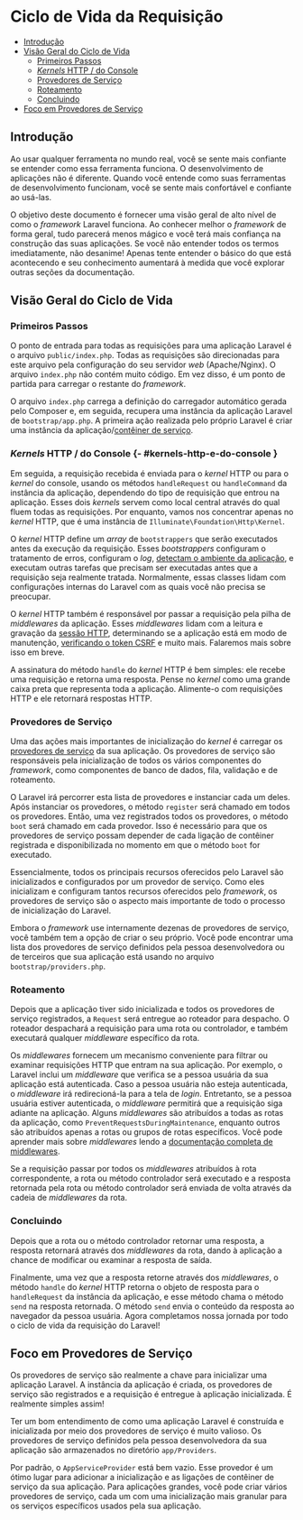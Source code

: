 <!-- source_url: https://github.com/laravel/docs/blob/11.x/lifecycle.md -->
<!-- revision: 51c2103e2594f1655666b965fbfd5893a0cbec1b -->
<!-- status: ready -->

# Ciclo de Vida da Requisição

- [Introdução](#introducao)
- [Visão Geral do Ciclo de Vida](#visao-geral-do-ciclo-de-vida)
    - [Primeiros Passos](#primeiros-passos)
    - [_Kernels_ HTTP / do Console](#kernels-http-e-do-console)
    - [Provedores de Serviço](#provedores-de-servico)
    - [Roteamento](#roteamento)
    - [Concluindo](#concluindo)
- [Foco em Provedores de Serviço](#foco-em-provedores-de-servico)

## Introdução

Ao usar qualquer ferramenta no mundo real, você se sente mais confiante se
entender como essa ferramenta funciona.
O desenvolvimento de aplicações não é diferente.
Quando você entende como suas ferramentas de desenvolvimento funcionam, você se
sente mais confortável e confiante ao usá-las.

O objetivo deste documento é fornecer uma visão geral de alto nível de como o
_framework_ Laravel funciona.
Ao conhecer melhor o _framework_ de forma geral, tudo parecerá menos mágico e
você terá mais confiança na construção das suas aplicações.
Se você não entender todos os termos imediatamente, não desanime!
Apenas tente entender o básico do que está acontecendo e seu conhecimento
aumentará à medida que você explorar outras seções da documentação.

## Visão Geral do Ciclo de Vida

### Primeiros Passos

O ponto de entrada para todas as requisições para uma aplicação Laravel é o
arquivo `public/index.php`.
Todas as requisições são direcionadas para este arquivo pela configuração do seu
servidor _web_ (Apache/Nginx).
O arquivo `index.php` não contém muito código.
Em vez disso, é um ponto de partida para carregar o restante do _framework_.

O arquivo `index.php` carrega a definição do carregador automático gerada pelo
Composer e, em seguida, recupera uma instância da aplicação Laravel de
`bootstrap/app.php`.
A primeira ação realizada pelo próprio Laravel é criar uma instância da
aplicação/[contêiner de serviço](conteiner.md).

### _Kernels_ HTTP / do Console {- #kernels-http-e-do-console }

Em seguida, a requisição recebida é enviada para o _kernel_ HTTP ou para o
_kernel_ do console, usando os métodos `handleRequest` ou `handleCommand` da
instância da aplicação, dependendo do tipo de requisição que entrou na
aplicação.
Esses dois _kernels_ servem como local central através do qual fluem todas as
requisições.
Por enquanto, vamos nos concentrar apenas no _kernel_ HTTP, que é uma instância
de `Illuminate\Foundation\Http\Kernel`.

O _kernel_ HTTP define um _array_ de `bootstrappers` que serão executados antes
da execução da requisição.
Esses _bootstrappers_ configuram o tratamento de erros, configuram o _log_,
[detectam o ambiente da aplicação](../comecando/configuracao.md#configuracao-do-ambiente),
e executam outras tarefas que precisam ser executadas antes que a requisição
seja realmente tratada.
Normalmente, essas classes lidam com configurações internas do Laravel com as
quais você não precisa se preocupar.

O _kernel_ HTTP também é responsável por passar a requisição pela pilha de
_middlewares_ da aplicação.
Esses _middlewares_ lidam com a leitura e gravação da
[sessão HTTP](../session.md), determinando se a aplicação está em modo de
manutenção, [verificando o token CSRF](../csrf.md) e muito mais.
Falaremos mais sobre isso em breve.

A assinatura do método `handle` do _kernel_ HTTP é bem simples: ele recebe uma
requisição e retorna uma resposta.
Pense no _kernel_ como uma grande caixa preta que representa toda a aplicação.
Alimente-o com requisições HTTP e ele retornará respostas HTTP.

### Provedores de Serviço

Uma das ações mais importantes de inicialização do _kernel_ é carregar os
[provedores de serviço](../providers.md) da sua aplicação.
Os provedores de serviço são responsáveis pela inicialização de todos os vários
componentes do _framework_, como componentes de banco de dados, fila, validação
e de roteamento.

O Laravel irá percorrer esta lista de provedores e instanciar cada um deles.
Após instanciar os provedores, o método `register` será chamado em todos os
provedores.
Então, uma vez registrados todos os provedores, o método `boot` será chamado em
cada provedor.
Isso é necessário para que os provedores de serviço possam depender de cada
ligação de contêiner registrada e disponibilizada no momento em que o método
`boot` for executado.

Essencialmente, todos os principais recursos oferecidos pelo Laravel são
inicializados e configurados por um provedor de serviço.
Como eles inicializam e configuram tantos recursos oferecidos pelo _framework_,
os provedores de serviço são o aspecto mais importante de todo o processo de
inicialização do Laravel.

Embora o _framework_ use internamente dezenas de provedores de serviço, você
também tem a opção de criar o seu próprio.
Você pode encontrar uma lista dos provedores de serviço definidos pela pessoa
desenvolvedora ou de terceiros que sua aplicação está usando no arquivo
`bootstrap/providers.php`.

### Roteamento

Depois que a aplicação tiver sido inicializada e todos os provedores de serviço
registrados, a `Request` será entregue ao roteador para despacho.
O roteador despachará a requisição para uma rota ou controlador, e também
executará qualquer _middleware_ específico da rota.

Os _middlewares_ fornecem um mecanismo conveniente para filtrar ou examinar
requisições HTTP que entram na sua aplicação.
Por exemplo, o Laravel inclui um _middleware_ que verifica se a pessoa usuária
da sua aplicação está autenticada.
Caso a pessoa usuária não esteja autenticada, o _middleware_ irá redirecioná-la
para a tela de _login_.
Entretanto, se a pessoa usuária estiver autenticada, o _middleware_ permitirá
que a requisição siga adiante na aplicação.
Alguns _middlewares_ são atribuídos a todas as rotas da aplicação, como
`PreventRequestsDuringMaintenance`, enquanto outros são atribuídos apenas a
rotas ou grupos de rotas específicos.
Você pode aprender mais sobre _middlewares_ lendo a
[documentação completa de middlewares](../middleware.md).

Se a requisição passar por todos os _middlewares_ atribuídos à rota
correspondente, a rota ou método controlador será executado e a resposta
retornada pela rota ou método controlador será enviada de volta através da
cadeia de _middlewares_ da rota.

### Concluindo

Depois que a rota ou o método controlador retornar uma resposta, a resposta
retornará através dos _middlewares_ da rota, dando à aplicação a chance de
modificar ou examinar a resposta de saída.

Finalmente, uma vez que a resposta retorne através dos _middlewares_, o método
`handle` do _kernel_ HTTP retorna o objeto de resposta para o `handleRequest` da
instância da aplicação, e esse método chama o método `send` na resposta
retornada.
O método `send` envia o conteúdo da resposta ao navegador da pessoa usuária.
Agora completamos nossa jornada por todo o ciclo de vida da requisição do
Laravel!

## Foco em Provedores de Serviço

Os provedores de serviço são realmente a chave para inicializar uma aplicação
Laravel.
A instância da aplicação é criada, os provedores de serviço são registrados e a
requisição é entregue à aplicação inicializada.
É realmente simples assim!

Ter um bom entendimento de como uma aplicação Laravel é construída e
inicializada por meio dos provedores de serviço é muito valioso.
Os provedores de serviço definidos pela pessoa desenvolvedora da sua aplicação
são armazenados no diretório `app/Providers`.

Por padrão, o `AppServiceProvider` está bem vazio.
Esse provedor é um ótimo lugar para adicionar a inicialização e as ligações de
contêiner de serviço da sua aplicação.
Para aplicações grandes, você pode criar vários provedores de serviço, cada um
com uma inicialização mais granular para os serviços específicos usados pela sua
aplicação.
